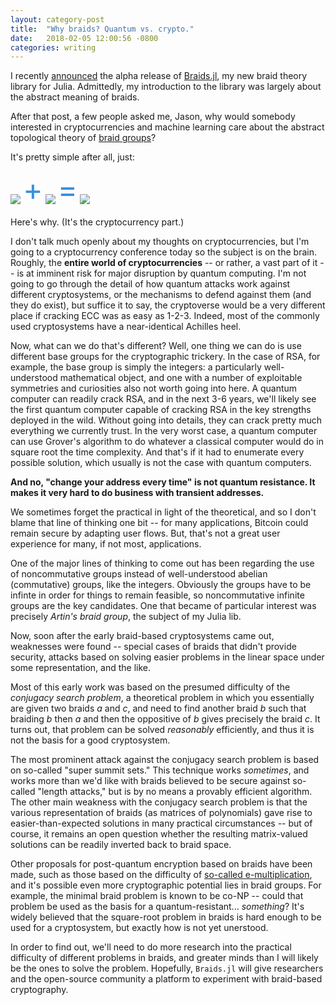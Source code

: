 ```yaml
---
layout: category-post
title:  "Why braids? Quantum vs. crypto."
date:   2018-02-05 12:00:56 -0800
categories: writing
---
```


I recently [announced](https://jwvictor.github.io/writing/2018/02/05/introducting-braids-jl.html) the alpha release of [Braids.jl](https://github.com/jwvictor/Braids.jl), my new braid theory library for Julia. Admittedly, my introduction to the library was largely about the abstract meaning of braids.

After that post, a few people asked me, Jason, why would somebody interested in cryptocurrencies and machine learning care about the abstract topological theory of [braid groups](https://en.wikipedia.org/wiki/Braid_group)?

It's pretty simple after all, just:

![](https://upload.wikimedia.org/wikipedia/commons/3/33/Braid_s3.png) <sup style="font-size: 48px; margin-bottom: 42px; color: #3890df">+</sup> ![](https://upload.wikimedia.org/wikipedia/commons/3/31/Braid_s2.png) <sup style="font-size: 48px; margin-bottom: 42px; color: #3890df">=</sup> ![](https://upload.wikimedia.org/wikipedia/commons/e/e7/Braid_s3s2.png)

Here's why. (It's the cryptocurrency part.)

I don't talk much openly about my thoughts on cryptocurrencies, but I'm going to a cryptocurrency conference today so the subject is on the brain. Roughly, the **entire world of cryptocurrencies** -- or rather, a vast part of it -- is at imminent risk for major disruption by quantum computing. I'm not going to go through the detail of how quantum attacks work against different cryptosystems, or the mechanisms to defend against them (and they do exist), but suffice it to say, the cryptoverse would be a very different place if cracking ECC was as easy as 1-2-3. Indeed, most of the commonly used cryptosystems have a near-identical Achilles heel.

Now, what can we do that's different? Well, one thing we can do is use different base groups for the cryptographic trickery. In the case of RSA, for example, the base group is simply the integers: a particularly well-understood mathematical object, and one with a number of exploitable symmetries and curiosities also not worth going into here. A quantum computer can readily crack RSA, and in the next 3-6 years, we'll likely see the first quantum computer capable of cracking RSA in the key strengths deployed in the wild. Without going into details, they can crack pretty much everything we currently trust. In the very worst case, a quantum computer can use Grover's algorithm to do whatever a classical computer would do in square root the time complexity. And that's if it had to enumerate every possible solution, which usually is not the case with quantum computers. 

**And no, "change your address every time" is not quantum resistance. It makes it very hard to do business with transient addresses.**

We sometimes forget the practical in light of the theoretical, and so I don't blame that line of thinking one bit -- for many applications, Bitcoin could remain secure by adapting user flows. But, that's not a great user experience for many, if not most, applications.

One of the major lines of thinking to come out has been regarding the use of noncommutative groups instead of well-understood abelian (commutative) groups, like the integers. Obviously the groups have to be infinte in order for things to remain feasible, so noncommutative infinite groups are the key candidates. One that became of particular interest was precisely _Artin's braid group_, the subject of my Julia lib.

Now, soon after the early braid-based cryptosystems came out, weaknesses were found -- special cases of braids that didn't provide security, attacks based on solving easier problems in the linear space under some representation, and the like. 

Most of this early work was based on the presumed difficulty of the _conjugacy search problem_, a theoretical problem in which you essentially are given two braids _a_ and _c_, and need to find another braid _b_ such that braiding _b_ then _a_ and then the oppositive of _b_ gives precisely the braid _c_. It turns out, that problem can be solved _reasonably_ efficiently, and thus it is not the basis for a good cryptosystem.

The most prominent attack against the conjugacy search problem is based on so-called "super summit sets." This technique works _sometimes_, and works more than we'd like with braids believed to be secure against so-called "length attacks," but is by no means a provably efficient algorithm. The other main weakness with the conjugacy search problem is that the various representation of braids (as matrices of polynomials) gave rise to easier-than-expected solutions in many practical circumstances -- but of course, it remains an open question whether the resulting matrix-valued solutions can be readily inverted back to braid space. 

Other proposals for post-quantum encryption based on braids have been made, such as those based on the difficulty of [so-called e-multiplication](https://www.securerf.com/wp-content/uploads/2017/01/SecureRF-GTDH-Quantum-Resistant-12-16.pdf), and it's possible even more cryptographic potential lies in braid groups. For example, the minimal braid problem is known to be co-NP -- could that problem be used as the basis for a quantum-resistant... _something_? It's widely believed that the square-root problem in braids is hard enough to be used for a cryptosystem, but exactly how is not yet unerstood.

In order to find out, we'll need to do more research into the practical difficulty of different problems in braids, and greater minds than I will likely be the ones to solve the problem. Hopefully, `Braids.jl` will give researchers and the open-source community a platform to experiment with braid-based cryptography.

